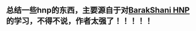 ## 总结一些hnp的东西，主要源自于对[BarakShani HNP](https://www.math.auckland.ac.nz/~sgal018/BarakShaniPhD.pdf) 的学习，不得不说，作者太强了！！！！！

